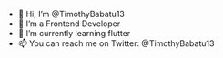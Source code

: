 - 👋 Hi, I’m @TimothyBabatu13
- 👀 I’m a Frontend Developer
- 🌱 I’m currently learning flutter
- 📫 You can reach me on Twitter: @TimothyBabatu13

<!---
TimothyBabatu13/TimothyBabatu13 is a ✨ special ✨ repository because its `README.md` (this file) appears on your GitHub profile.
You can click the Preview link to take a look at your changes.
--->
